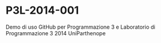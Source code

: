 P3L-2014-001
============

Demo di uso GitHub per Programmazione 3 e Laboratorio di Programmazione 3 2014 UniParthenope
